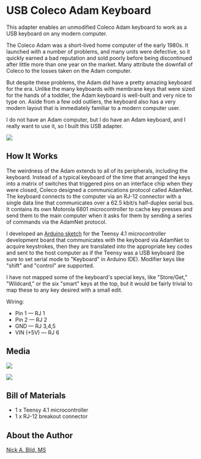 # USB Coleco Adam Keyboard

This adapter enables an unmodified Coleco Adam keyboard to work as a USB keyboard on any modern computer.

The Coleco Adam was a short-lived home computer of the early 1980s.  It launched with a number of problems, and many units were defective, so it quickly earned a bad reputation and sold poorly before being discontinued after little more than one year on the market.  Many attribute the downfall of Coleco to the losses taken on the Adam computer.

But despite these problems, the Adam did have a pretty amazing keyboard for the era.  Unlike the many keyboards with membrane keys that were sized for the hands of a toddler, the Adam keyboard is well-built and very nice to type on.  Aside from a few odd outliers, the keyboard also has a very modern layout that is immediately familiar to a modern computer user.

I do not have an Adam computer, but I do have an Adam keyboard, and I really want to use it, so I built this USB adapter.

![](https://raw.githubusercontent.com/nickbild/coleco_adam_usb_keyboard/main/media/full_kb_sm.jpg)

## How It Works

The weirdness of the Adam extends to all of its peripherals, including the keyboard.  Instead of a typical keyboard of the time that arranged the keys into a matrix of switches that triggered pins on an interface chip when they were closed, Coleco designed a communications protocol called AdamNet.  The keyboard connects to the computer via an RJ-12 connector with a single data line that communicates over a 62.5 kbit/s half-duplex serial bus.  It contains its own Motorola 6801 microcontroller to cache key presses and send them to the main computer when it asks for them by sending a series of commands via the AdamNet protocol.

I developed an [Arduino sketch](https://github.com/nickbild/coleco_adam_usb_keyboard/blob/main/coleco_adam_usb_kb/coleco_adam_usb_kb.ino) for the Teensy 4.1 microcontroller development board that communicates with the keyboard via AdamNet to acquire keystrokes, then they are translated into the appropriate key codes and sent to the host computer as if the Teensy was a USB keyboard (be sure to set serial mode to "Keyboard" in Arduino IDE).  Modifier keys like "shift" and "control" are supported.

I have not mapped some of the keyboard's special keys, like "Store/Get," "Wildcard," or the six "smart" keys at the top, but it would be fairly trivial to map these to any key desired with a small edit.

Wiring:

- Pin 1 — RJ 1
- Pin 2 — RJ 2
- GND — RJ 3,4,5
- VIN (+5V) — RJ 6

## Media

![](https://raw.githubusercontent.com/nickbild/coleco_adam_usb_keyboard/main/media/attached_close_sm.jpg)

![](https://raw.githubusercontent.com/nickbild/coleco_adam_usb_keyboard/main/media/adapter_sm.jpg)

## Bill of Materials

- 1 x Teensy 4.1 microcontroller
- 1 x RJ-12 breakout connector

## About the Author

[Nick A. Bild, MS](https://nickbild79.firebaseapp.com/#!/)
